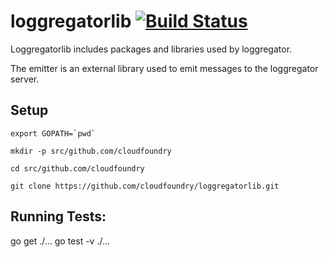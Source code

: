 loggregatorlib [![Build Status](https://travis-ci.org/cloudfoundry/loggregatorlib.png?branch=master)](https://travis-ci.org/cloudfoundry/loggregatorlib)
==================

Loggregatorlib includes packages and libraries used by loggregator.

The emitter is an external library used to emit messages to the loggregator server.


Setup
------------------

    export GOPATH=`pwd`

    mkdir -p src/github.com/cloudfoundry

    cd src/github.com/cloudfoundry

    git clone https://github.com/cloudfoundry/loggregatorlib.git



Running Tests:
------------------

   go get ./...
   go test -v ./...